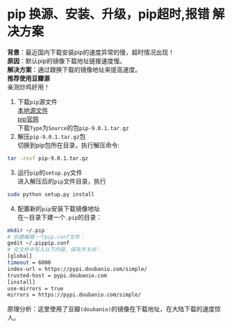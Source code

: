 # pip 换源、安装、升级，pip超时,报错 解决方案

**背景**：最近国内下载安装pip的速度异常的慢，超时情况出现！      
**原因**：默认pip的镜像下载地址链接速度慢。    
**解决方案**：通过跟换下载的镜像地址来提高速度。    
**推荐使用豆瓣源**    
亲测炒鸡好用！    

1. 下载`pip`源文件      
[本地源文件](../pkgs/pip-9.0.1.tar.gz)     
[pip官网](https://pypi.python.org/pypi/pip)      
下载`Type`为`Source`的包`pip-9.0.1.tar.gz`     
2. 解压`pip-9.0.1.tar.gz`包      
 切换到pip包所在目录，执行解压命令:     
```bash     
tar -zxvf pip-9.0.1.tar.gz     
```     
3. 运行`pip`的`setup.py`文件      
进入解压后的`pip`文件目录，执行     
```bash     
sudo python setup.py install     
```     
4. 配置新的`pip`安装下载镜像地址      
在`～`目录下建一个`.pip`的目录：     
```bash     
mkdir ~/.pip     
# 创建编辑一个pip.conf文件：     
gedit ~/.pippip.conf     
# 在文件中写入以下内容，保存并关闭：     
[global]       
timeout = 6000       
index-url = https://pypi.doubanio.com/simple/       
trusted-host = pypi.doubanio.com      
[install]       
use-mirrors = true       
mirrors = https://pypi.doubanio.com/simple/       
```
原理分析：这里使用了豆瓣`(doubanio)`的镜像在下载地址，在大陆下载的速度惊人。   